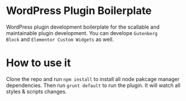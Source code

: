 # WordPress Plugin Boilerplate
WordPress plugin development boilerplate for the scallable and maintainable plugin development. You can develope <code>Gutenberg Block</code> and <code>Elementor Custom Widgets</code> as well.

# How to use it
Clone the repo and run <code>npm install</code> to install all node pakcage manager dependencies. 
Then run <code>grunt default</code> to run the plugin. It will watch all styles & scripts changes.


